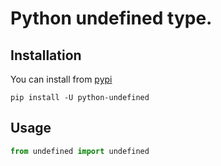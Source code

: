 # Python undefined type.

## Installation

You can install from [pypi](https://pypi.org/project/python-undefined/)

```console
pip install -U python-undefined
```

## Usage

```python
from undefined import undefined
```
